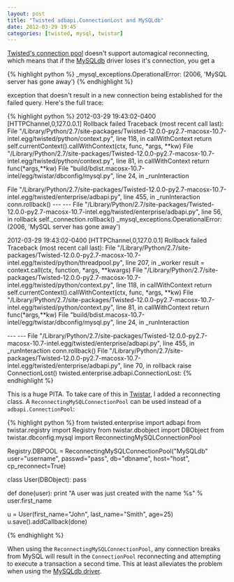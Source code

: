 ```yaml
---
layout: post
title: "Twisted adbapi.ConnectionLost and MySQLdb"
date: 2012-03-29 19:45
categories: [twisted, mysql, twistar]
---
```

[Twisted's connection pool](http://twistedmatrix.com/trac/browser/tags/releases/twisted-12.0.0/twisted/enterprise/adbapi.py) doesn't support automagical reconnecting, which means that if the [MySQLdb](http://mysql-python.sourceforge.net/MySQLdb.html) driver loses it's connection, you get a

{% highlight python %}
_mysql_exceptions.OperationalError: (2006, 'MySQL server has gone away')
{% endhighlight %}

exception that doesn't result in a new connection being established for the failed query.  Here's the full trace:

{% highlight python %}
2012-03-29 19:43:02-0400 [HTTPChannel,0,127.0.0.1] Rollback failed
Traceback (most recent call last):
  File "/Library/Python/2.7/site-packages/Twisted-12.0.0-py2.7-macosx-10.7-intel.egg/twisted/python/context.py", line 118, in callWithContext
    return self.currentContext().callWithContext(ctx, func, *args, **kw)
  File "/Library/Python/2.7/site-packages/Twisted-12.0.0-py2.7-macosx-10.7-intel.egg/twisted/python/context.py", line 81, in callWithContext
    return func(*args,**kw)
  File "build/bdist.macosx-10.7-intel/egg/twistar/dbconfig/mysql.py", line 24, in _runInteraction

  File "/Library/Python/2.7/site-packages/Twisted-12.0.0-py2.7-macosx-10.7-intel.egg/twisted/enterprise/adbapi.py", line 455, in _runInteraction
    conn.rollback()
--- <exception caught here> ---
  File "/Library/Python/2.7/site-packages/Twisted-12.0.0-py2.7-macosx-10.7-intel.egg/twisted/enterprise/adbapi.py", line 56, in rollback
    self._connection.rollback()
  _mysql_exceptions.OperationalError: (2006, 'MySQL server has gone away')
         
2012-03-29 19:43:02-0400 [HTTPChannel,0,127.0.0.1] Rollback failed
Traceback (most recent call last):
  File "/Library/Python/2.7/site-packages/Twisted-12.0.0-py2.7-macosx-10.7-intel.egg/twisted/python/threadpool.py", line 207, in _worker
    result = context.call(ctx, function, *args, **kwargs)
  File "/Library/Python/2.7/site-packages/Twisted-12.0.0-py2.7-macosx-10.7-intel.egg/twisted/python/context.py", line 118, in callWithContext
    return self.currentContext().callWithContext(ctx, func, *args, **kw)
  File "/Library/Python/2.7/site-packages/Twisted-12.0.0-py2.7-macosx-10.7-intel.egg/twisted/python/context.py", line 81, in callWithContext
    return func(*args,**kw)
  File "build/bdist.macosx-10.7-intel/egg/twistar/dbconfig/mysql.py", line 24, in _runInteraction
			           
  --- <exception caught here> ---
  File "/Library/Python/2.7/site-packages/Twisted-12.0.0-py2.7-macosx-10.7-intel.egg/twisted/enterprise/adbapi.py", line 455, in _runInteraction
    conn.rollback()
  File "/Library/Python/2.7/site-packages/Twisted-12.0.0-py2.7-macosx-10.7-intel.egg/twisted/enterprise/adbapi.py", line 70, in rollback
    raise ConnectionLost()
  twisted.enterprise.adbapi.ConnectionLost:
{% endhighlight %}

This is a huge PITA.  To take care of this in [Twistar](http://findingscience.com/twistar/), I added a reconnecting class.  A <code>ReconnectingMySQLConnectionPool</code> can be used instead of a <code>adbapi.ConnectionPool</code>:

{% highlight python %}
from twisted.enterprise import adbapi
from twistar.registry import Registry
from twistar.dbobject import DBObject
from twistar.dbconfig.mysql import ReconnectingMySQLConnectionPool

Registry.DBPOOL = ReconnectingMySQLConnectionPool("MySQLdb"
                                                  user="username",
                                                  passwd="pass",
                                                  db="dbname",
                                                  host="host",
                                                  cp_reconnect=True)

class User(DBObject):
     pass

def done(user):
     print "A user was just created with the name %s" % user.first_name

u = User(first_name="John", last_name="Smith", age=25)
u.save().addCallback(done)

{% endhighlight %}

When using the <code>ReconnectingMySQLConnectionPool</code>, any connection breaks from MySQL will result in the <code>ConnectionPool</code> reconnecting and attempting to execute a transaction a second time.  This at least alleviates the problem when using the [MySQLdb driver](http://mysql-python.sourceforge.net/MySQLdb.html).
